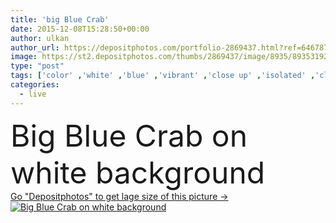 ```yaml
---
title: 'big Blue Crab'
date: 2015-12-08T15:28:50+00:00
author: ulkan
author_url: https://depositphotos.com/portfolio-2869437.html?ref=64678756
image: https://st2.depositphotos.com/thumbs/2869437/image/8935/89353192/api_thumb_450.jpg?forcejpeg=true
type: "post"
tags: ['color' ,'white' ,'blue' ,'vibrant' ,'close up' ,'isolated' ,'closeup' ,'shot' ,'studio' ,'nature' ,'fresh' ,'life' ,'natural' ,'vivid' ,'danger' ,'raw' ,'huge' ,'animal' ,'delicious' ,'sea' ,'eyes' ,'big' ,'wildlife' ,'tropical' ,'soft' ,'eat' ,'seafood' ,'live' ,'abdomen' ,'marine' ,'ocean' ,'wild' ,'Mediterranean' ,'shell' ,'exotic' ,'thailand' ,'fight' ,'creature' ,'island' ,'delicacy' ,'aggressive' ,'crab' ,'carapace' ,'amusing' ,'caught' ,'crustacean' ,'bali' ,'Chesapeake' ,'Blue crab' ]
categories: 
  - live
---
```

<div aling="center">
            <font size="60"> Big Blue Crab on white background</font>   
</div>
<div>
    <a href='https://st2.depositphotos.com/thumbs/2869437/image/8935/89353192/api_thumb_450.jpg?forcejpeg=true?ref=64678756' target=_blank > Go "Depositphotos" to get lage size of this picture ->
        <img href='https://st2.depositphotos.com/thumbs/2869437/image/8935/89353192/api_thumb_450.jpg?forcejpeg=true?ref=64678756' src='https://st2.depositphotos.com/2869437/8935/i/950/depositphotos_89353192-stock-photo-big-blue-crab.jpg?forcejpeg=true' alt='Big Blue Crab on white background' >
    </a>
</div>
